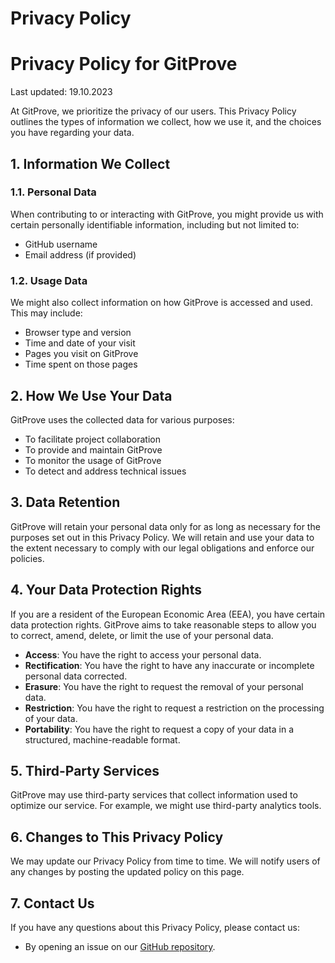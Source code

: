 Privacy Policy
===========================

# Privacy Policy for GitProve

Last updated: 19.10.2023

At GitProve, we prioritize the privacy of our users. This Privacy Policy outlines the types of information we collect, how we use it, and the choices you have regarding your data.

## 1. Information We Collect

### 1.1. Personal Data

When contributing to or interacting with GitProve, you might provide us with certain personally identifiable information, including but not limited to:

- GitHub username
- Email address (if provided)

### 1.2. Usage Data

We might also collect information on how GitProve is accessed and used. This may include:

- Browser type and version
- Time and date of your visit
- Pages you visit on GitProve
- Time spent on those pages

## 2. How We Use Your Data

GitProve uses the collected data for various purposes:

- To facilitate project collaboration
- To provide and maintain GitProve
- To monitor the usage of GitProve
- To detect and address technical issues

## 3. Data Retention

GitProve will retain your personal data only for as long as necessary for the purposes set out in this Privacy Policy. We will retain and use your data to the extent necessary to comply with our legal obligations and enforce our policies.

## 4. Your Data Protection Rights

If you are a resident of the European Economic Area (EEA), you have certain data protection rights. GitProve aims to take reasonable steps to allow you to correct, amend, delete, or limit the use of your personal data.

- **Access**: You have the right to access your personal data.
- **Rectification**: You have the right to have any inaccurate or incomplete personal data corrected.
- **Erasure**: You have the right to request the removal of your personal data.
- **Restriction**: You have the right to request a restriction on the processing of your data.
- **Portability**: You have the right to request a copy of your data in a structured, machine-readable format.

## 5. Third-Party Services

GitProve may use third-party services that collect information used to optimize our service. For example, we might use third-party analytics tools.

## 6. Changes to This Privacy Policy

We may update our Privacy Policy from time to time. We will notify users of any changes by posting the updated policy on this page.

## 7. Contact Us

If you have any questions about this Privacy Policy, please contact us:

- By opening an issue on our [GitHub repository](https://github.com/Git-Prove).

